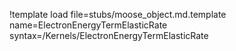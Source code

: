 !template load file=stubs/moose_object.md.template name=ElectronEnergyTermElasticRate syntax=/Kernels/ElectronEnergyTermElasticRate